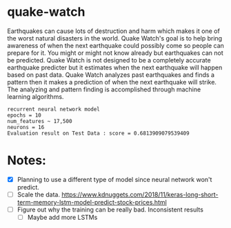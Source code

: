 # quake-watch
Earthquakes can cause lots of destruction and harm which makes it one of the worst natural disasters in the world. Quake Watch's goal is to help bring awareness of when the next earthquake could possibly come so people can prepare for it. You might or might not know already but earthquakes can not be predicted. Quake Watch is not designed to be a completely accurate earthquake predicter but it estimates when the next earthquake will happen based on past data. Quake Watch analyzes past earthquakes and finds a pattern then it makes a prediction of when the next earthquake will strike. The analyzing and pattern finding is accomplished through machine learning algorithms.

```
recurrent neural network model
epochs = 10
num_features ~ 17,500
neurons = 16
Evaluation result on Test Data : score = 0.6813909079539409
```

# Notes:
- [X] Planning to use a different type of model since neural network won't predict.
- [ ] Scale the data. https://www.kdnuggets.com/2018/11/keras-long-short-term-memory-lstm-model-predict-stock-prices.html
- [ ] Figure out why the training can be really bad. Inconsistent results
	- [ ] Maybe add more LSTMs